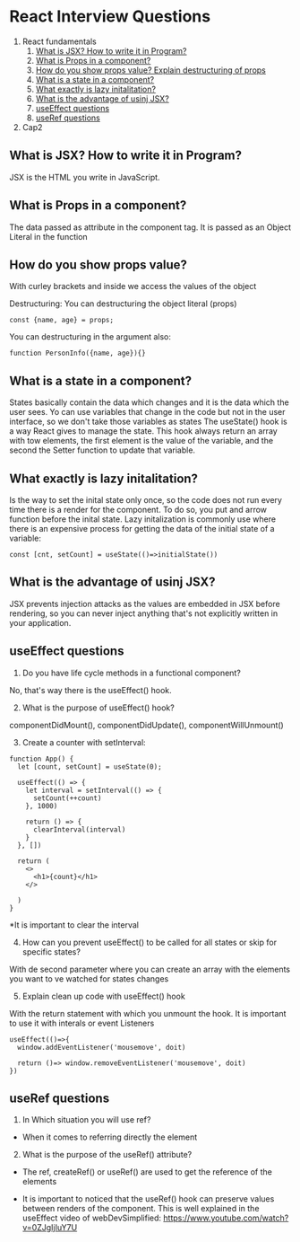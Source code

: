 # React Interview Questions

1) React fundamentals
    1) <a href='#r1-1'>What is JSX? How to write it in Program?</a>
    1) <a href='#r1-2'>What is Props in a component?</a>
    1) <a href='#r1-3'>How do you show props value? Explain destructuring of props</a>
    1) <a href='#r1-4'>What is a state in a component?</a>
    1) <a href='#r1-5'>What exactly is lazy initalitation?</a>
    1) <a href='#r1-6'>What is the advantage of usinj JSX?</a>
    1) <a href='#r1-7'>useEffect questions</a>
    1) <a href='#r1-8'>useRef questions</a>
1) Cap2


<h2 id='r1-1'>What is JSX? How to write it in Program?</h2>
JSX is the HTML you write in JavaScript. 

<h2 id='r1-2'>What is Props in a component?</h2>
The data passed as attribute in the component tag. It is passed as an Object Literal in the function

<h2 id='r1-3'>How do you show props value?</h2>
With curley brackets and inside we access the values of the object

Destructuring: You can destructuring the object literal (props)

```
const {name, age} = props;
```
You can destructuring in the argument also:

```
function PersonInfo({name, age}){}
```

<h2 id='r1-4'>What is a state in a component?   </h2>
States basically contain the data which changes and it is the data which the user sees. Yo can use variables that change in the code but not in the user interface, so we don't take those variables as states 
The useState() hook is a way React gives to manage the state. This hook always return an array with tow elements, the first element is the value of the variable, and the second the Setter function to update that variable.

<h2 id='r1-5'>What exactly is lazy initalitation?</h2>
Is the way to set the inital state only once, so the code does not run every time there is a render for the component. To do so, you put and arrow function before the inital state. Lazy initalization is commonly use where there is an expensive process for getting the data of the initial state of a variable:

```
const [cnt, setCount] = useState(()=>initialState())
```

<h2 id='r1-6'>What is the advantage of usinj JSX?</h2>
JSX prevents injection attacks as the values are embedded in JSX before rendering, 
so you can never inject anything that's not explicitly written in your application.

<h2 id='r1-7'>useEffect questions</h2>

1. Do you have life cycle methods in a functional component?

No, that's way there is the useEffect() hook.

2. What is the purpose of useEffect() hook?

componentDidMount(), componentDidUpdate(), componentWillUnmount()

3. Create a counter with setInterval:

```
function App() {
  let [count, setCount] = useState(0);

  useEffect(() => {
    let interval = setInterval(() => {
      setCount(++count)
    }, 1000)

    return () => {
      clearInterval(interval)
    }
  }, [])

  return (
    <>
      <h1>{count}</h1>
    </>

  )
}
```
*It is important to clear the interval

4. How can you prevent useEffect() to be called for all states or skip for specific states?

With de second parameter where you can create an array with the elements you want to ve watched for states changes

5. Explain clean up code with useEffect() hook

With the return statement with which you unmount the hook. It is important to use it with interals or event Listeners

```
useEffect(()=>{
  window.addEventListener('mousemove', doit)

  return ()=> window.removeEventListener('mousemove', doit)
})
```
<h2 id='r1-8'>useRef questions</h2>

1. In Which situation you will use ref?
- When it comes to referring directly the element

2. What is the purpose of the useRef() attribute?
- The ref, createRef() or useRef() are used to get the reference of the elements

* It is important to noticed that the useRef() hook can preserve values between renders of the component. This is well explained in the useEffect video of webDevSimplified:
https://www.youtube.com/watch?v=0ZJgIjIuY7U 